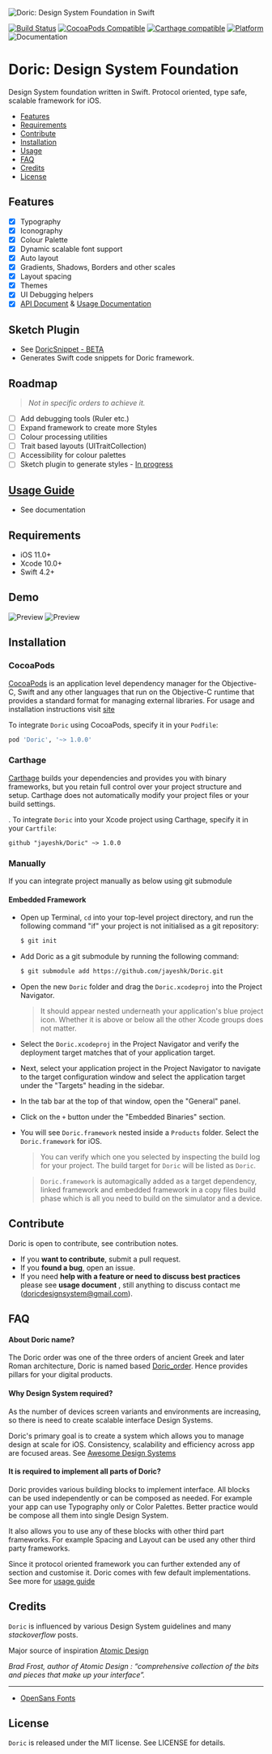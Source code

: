 

![Doric: Design System Foundation in Swift](https://raw.githubusercontent.com/jayeshk/Doric/master/doric.png)

[![Build Status](https://travis-ci.com/jayeshk/Doric.svg?branch=master)](https://travis-ci.com/jayeshk/Doric) [![CocoaPods Compatible](https://img.shields.io/cocoapods/v/Doric.svg)](https://img.shields.io/cocoapods/v/Doric.svg) [![Carthage compatible](https://img.shields.io/badge/Carthage-compatible-red.svg?style=flat)](https://github.com/Carthage/Carthage) [![Platform](https://img.shields.io/cocoapods/p/Doric.svg?style=flat)](https://github.com/jayeshk/Doric)
![Documentation](https://github.com/jayeshk/Doric/blob/master/docs/badge.svg)

# **Doric: Design System Foundation**

Design System foundation written in Swift. Protocol oriented, type safe, scalable framework for iOS.

- [Features](#features)
- [Requirements](#requirements)
- [Contribute](#contribute)
- [Installation](#installation)
- [Usage](./Documentation/Usage.md)
- [FAQ](#faq)
- [Credits](#credits)
- [License](#license)

## Features

- [x] Typography
- [x] Iconography
- [x] Colour Palette
- [x] Dynamic scalable font support
- [x] Auto layout
- [x] Gradients, Shadows, Borders and other scales
- [x] Layout spacing
- [x] Themes
- [x] UI Debugging helpers
- [x] [API Document](https://jayeshk.github.io/Doric/usage.html) & [Usage Documentation](Documentation/Usage.md)

## Sketch Plugin

- See [DoricSnippet - BETA](https://github.com/jayeshk/DoricSnippet)
- Generates Swift code snippets for Doric framework.

## Roadmap

> *Not in specific orders to achieve it.*

- [ ] Add debugging tools (Ruler etc.)
- [ ] Expand framework to create more Styles
- [ ] Colour processing utilities
- [ ] Trait based layouts (UITraitCollection)
- [ ] Accessibility for colour palettes
- [ ] Sketch plugin to generate styles - [In progress](https://github.com/jayeshk/DoricSnippet)

## [Usage Guide](https://jayeshk.github.io/Doric/usage.html)
- See documentation
## Requirements

- iOS 11.0+
- Xcode 10.0+
- Swift 4.2+

## Demo
![Preview](https://raw.githubusercontent.com/jayeshk/Doric/master/demo-screenshot.png) ![Preview](https://raw.githubusercontent.com/jayeshk/Doric/master/screens-preview.gif)

## Installation

### CocoaPods

[CocoaPods](https://cocoapods.org) is an application level dependency manager for the Objective-C, Swift and any other languages that run on the Objective-C runtime that provides a standard format for managing external libraries. For usage and installation instructions visit [site](https://cocoapods.org)

To integrate `Doric`  using CocoaPods, specify it in your `Podfile`:

```ruby
pod 'Doric', '~> 1.0.0'
```

### Carthage

[Carthage](https://github.com/Carthage/Carthage) builds your dependencies and provides you with binary frameworks, but you retain full control over your project structure and setup. Carthage does not automatically modify your project files or your build settings.

. To integrate `Doric` into your Xcode project using Carthage, specify it in your `Cartfile`:

```ogdl
github "jayeshk/Doric" ~> 1.0.0
```

### Manually

If you can integrate project manually as below using git submodule

#### Embedded Framework

- Open up Terminal, `cd` into your top-level project directory, and run the following command "if" your project is not initialised as a git repository:

  ```bash
  $ git init
  ```

- Add Doric as a git submodule by running the following command:

  ```bash
  $ git submodule add https://github.com/jayeshk/Doric.git
  ```

- Open the new `Doric` folder and drag the `Doric.xcodeproj` into the Project Navigator.

    > It should appear nested underneath your application's blue project icon. Whether it is above or below all the other Xcode groups does not matter.

- Select the `Doric.xcodeproj` in the Project Navigator and verify the deployment target matches that of your application target.
- Next, select your application project in the Project Navigator to navigate to the target configuration window and select the application target under the "Targets" heading in the sidebar.
- In the tab bar at the top of that window, open the "General" panel.
- Click on the `+` button under the "Embedded Binaries" section.
- You will see `Doric.framework` nested inside a `Products` folder. Select the `Doric.framework` for iOS.

    > You can verify which one you selected by inspecting the build log for your project. The build target for `Doric` will be listed as `Doric`.

    > `Doric.framework` is automagically added as a target dependency, linked framework and embedded framework in a copy files build phase which is all you need to build on the simulator and a device.


## Contribute

Doric is open to contribute, see contribution notes.
  - If you **want to contribute**, submit a pull request.
  - If you **found a bug**, open an issue.
  - If you need **help with a feature or need to discuss best practices** please see **usage document** , still anything to discuss contact me (doricdesignsystem@gmail.com).

## FAQ

#### **About Doric name?**

The Doric order was one of the three orders of ancient Greek and later Roman architecture, Doric is named based [Doric_order](https://en.wikipedia.org/wiki/Doric_order). Hence provides pillars for your digital products.

#### **Why Design System required?**

As the number of devices screen variants and environments are increasing, so there is need to create scalable interface Design Systems.

Doric's primary goal is to create a system which allows you to manage design at scale for iOS. Consistency, scalability and efficiency across app are focused areas. See [Awesome Design Systems](https://github.com/alexpate/awesome-design-systems)

#### **It is required to implement all parts of Doric?**

Doric provides various building blocks to implement interface. All blocks can be used independently or can be composed as needed. For example your app can use Typography only or Color Palettes. Better practice would be compose all them into single Design System.

It also allows you to use any of these blocks with other third part frameworks. For example Spacing and Layout can be used any other third party frameworks.

Since it protocol oriented framework you can further extended any of section and customise it. Doric comes with few default implementations. See more for [usage guide](Documentation/Usage.md)

## Credits

`Doric` is influenced by various Design System guidelines and many *stackoverflow* posts.

Major source of inspiration [Atomic Design](http://atomicdesign.bradfrost.com/)

*Brad Frost, author of Atomic Design : “comprehensive collection of the bits and pieces that make up your interface”.*

---
- [OpenSans Fonts](./Demo/Catalogue/Catalogue/open-sans/)

## License

`Doric` is released under the MIT license. See LICENSE for details.
